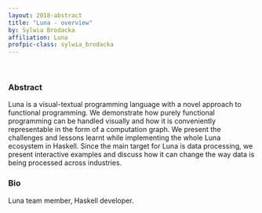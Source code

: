 ```yaml
---
layout: 2018-abstract
title: "Luna - overview"
by: Sylwia Brodacka
affiliation: Luna
profpic-class: sylwia_brodacka
---
```


<br/>

### Abstract

Luna is a visual-textual programming language with a novel approach to functional programming. We demonstrate how purely functional programming can be handled visually and how it is conveniently representable in the form of a computation graph. We present the challenges and lessons learnt while implementing the whole Luna ecosystem in Haskell. Since the main target for Luna is data processing, we present interactive examples and discuss how it can change the way data is being processed across industries.

### Bio

Luna team member, Haskell developer.

